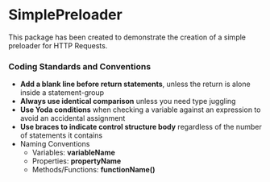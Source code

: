 # SimplePreloader
This package has been created to demonstrate the creation of a simple preloader for HTTP Requests.

### Coding Standards and Conventions
* **Add a blank line before return statements**, unless the return is alone inside a statement-group
* **Always use identical comparison** unless you need type juggling
* **Use Yoda conditions** when checking a variable against an expression to avoid an accidental assignment
* **Use braces to indicate control structure body** regardless of the number of statements it contains
* Naming Conventions
  * Variables: **variableName**
  * Properties: **propertyName**
  * Methods/Functions: **functionName()**